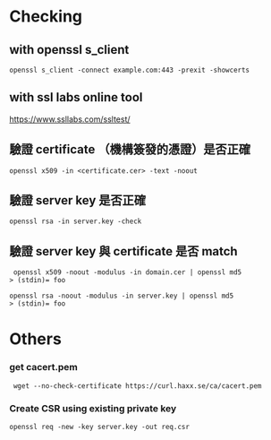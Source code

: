 <!-- TITLE: Ssl Tls -->
<!-- SUBTITLE: A quick summary of Ssl Tls -->

# Checking
## with openssl s_client

```
openssl s_client -connect example.com:443 -prexit -showcerts
```

## with ssl labs online tool

https://www.ssllabs.com/ssltest/




## 驗證 certificate （機構簽發的憑證）是否正確

```
openssl x509 -in <certificate.cer> -text -noout
```



## 驗證 server key 是否正確

```
openssl rsa -in server.key -check
```


## 驗證 server key 與 certificate 是否 match

```
 openssl x509 -noout -modulus -in domain.cer | openssl md5
> (stdin)= foo

openssl rsa -noout -modulus -in server.key | openssl md5
> (stdin)= foo
```



# Others


### get cacert.pem

```
 wget --no-check-certificate https://curl.haxx.se/ca/cacert.pem
 ```



### Create CSR using existing private key

```
openssl req -new -key server.key -out req.csr
```

